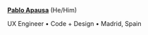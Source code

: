 <a href="https://apausa.dev" target="_blank" rel="noreferrer">**Pablo Apausa**</a> (He/Him)

UX Engineer • Code + Design • Madrid, Spain
